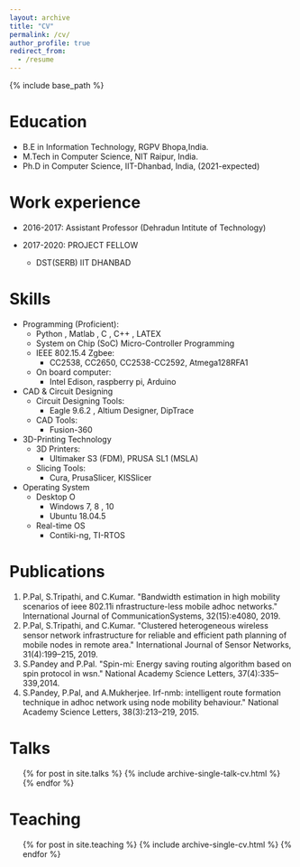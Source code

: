 ```yaml
---
layout: archive
title: "CV" 
permalink: /cv/
author_profile: true
redirect_from:
  - /resume
---
```


{% include base_path %}

Education
======
* B.E in Information Technology, RGPV Bhopa,India. 
* M.Tech in Computer Science, NIT Raipur, India.
* Ph.D in Computer Science, IIT-Dhanbad, India, (2021-expected)

Work experience
======
*  2016-2017: Assistant Professor (Dehradun Intitute of Technology)
  
* 2017-2020: PROJECT FELLOW
  * DST(SERB) IIT DHANBAD
  
  
  
Skills
======
* Programming (Proficient):
  * Python , Matlab , C , C++ , LATEX
  * System on Chip (SoC) Micro-Controller Programming
  * IEEE 802.15.4 Zgbee:
    * CC2538, CC2650, CC2538-CC2592, Atmega128RFA1
  * On board computer:
    * Intel Edison, raspberry pi, Arduino 
* CAD \& Circuit Designing
  * Circuit Designing Tools:
    * Eagle 9.6.2 , Altium Designer, DipTrace 
  * CAD Tools:
    * Fusion-360
* 3D-Printing Technology
  * 3D Printers:
    * Ultimaker S3 (FDM), PRUSA SL1 (MSLA)
  * Slicing Tools:
    * Cura, PrusaSlicer, KISSlicer
* Operating System 
  * Desktop O
    * Windows 7, 8 , 10 
    * Ubuntu 18.04.5
  * Real-time OS
    * Contiki-ng, TI-RTOS


Publications
======
<!-- <ul>{% for post in site.publications %}{% include archive-single-cv.html %}{% endfor %}</ul> -->
1. P.Pal, S.Tripathi, and C.Kumar. "Bandwidth estimation in high mobility scenarios of ieee 802.11i nfrastructure-less mobile adhoc networks." International Journal of CommunicationSystems, 32(15):e4080, 2019.
2. P.Pal, S.Tripathi, and C.Kumar. "Clustered heterogeneous wireless sensor network infrastructure for reliable and efficient path planning of mobile nodes in remote area." International Journal of Sensor Networks, 31(4):199–215, 2019.
3. S.Pandey and P.Pal. "Spin-mi: Energy saving routing algorithm based on spin protocol in wsn." National Academy Science Letters, 37(4):335–339,2014. 
4. S.Pandey, P.Pal, and A.Mukherjee. Irf-nmb: intelligent route formation technique in adhoc network using node mobility behaviour." National Academy Science Letters, 38(3):213–219, 2015. 

Talks
======
  <ul>{% for post in site.talks %}
    {% include archive-single-talk-cv.html %}
  {% endfor %}</ul>
  
Teaching
======
  <ul>{% for post in site.teaching %}
    {% include archive-single-cv.html %}
  {% endfor %}</ul>
  
  


